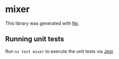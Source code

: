 # mixer

This library was generated with [Nx](https://nx.dev).

## Running unit tests

Run `nx test mixer` to execute the unit tests via [Jest](https://jestjs.io).
